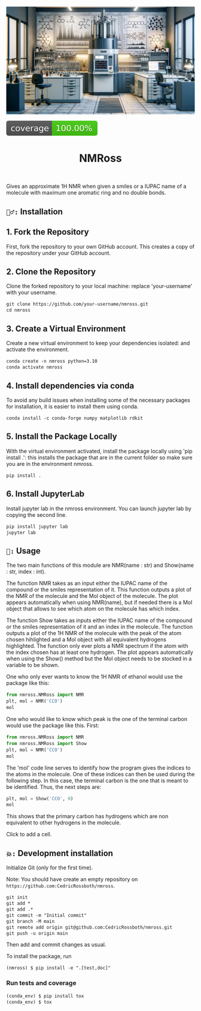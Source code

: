 ![Project Logo](assets/banner.png)

![Coverage Status](assets/coverage-badge.svg)

<h1 align="center">
NMRoss
</h1>

<br>


Gives an approximate 1H NMR when given a smiles or a IUPAC name of a molecule with maximum one aromatic ring and no double bonds.

## `👷‍♂️:` Installation

## 1. Fork the Repository

First, fork the repository to your own GitHub account. This creates a copy of the repository under your GitHub account.

## 2. Clone the Repository

Clone the forked repository to your local machine: replace 'your-username' with your username.
```
git clone https://github.com/your-username/nmross.git
cd nmross
```

## 3. Create a Virtual Environment

Create a new virtual environment to keep your dependencies isolated: and activate the environment.
```
conda create -n nmross python=3.10
conda activate nmross
```
## 4. Install dependencies via conda

To avoid any build issues when installing some of the necessary packages for installation, it is easier to install them using conda.
```
conda install -c conda-forge numpy matplotlib rdkit
```




## 5. Install the Package Locally

With the virtual environment activated, install the package locally using 'pip install .': this installs the package that are in the current folder so make sure you are in the environment nmross.
```
pip install .
```
## 6. Install JupyterLab 

Install jupyter lab in the nmross environment. You can launch jupyter lab by copying the second line.

```
pip install jupyter lab
jupyter lab
```


## `🧠:` Usage


The two main functions of this module are NMR(name : str) and Show(name : str, index : int).

The function NMR takes as an input either the IUPAC name of the compound or the smiles representation of it. This function outputs a plot of the NMR of the molecule and the Mol object of the molecule. The plot appears automatically when using NMR(name), but if needed there is a Mol object that allows to see which atom on the molecule has which index.

The function Show takes as inputs either the IUPAC name of the compound or the smiles representation of it and an index in the molecule. The function outputs a plot of the 1H NMR of the molecule with the peak of the atom chosen hihlighted and a Mol object with all equivalent hydrogens highlighted. The function only ever plots a NMR spectrum if the atom with the index chosen has at least one hydrogen. The plot appears automatically when using the Show() method but the Mol object needs to be stocked in a variable to be shown.

One who only ever wants to know the 1H NMR of ethanol would use the package like this:

```python
from nmross.NMRoss import NMR
plt, mol = NMR('CCO')
mol
```

One who would like to know which peak is the one of the terminal carbon would use the package like this. First:

```python
from nmross.NMRoss import NMR
from nmross.NMRoss import Show
plt, mol = NMR('CCO')
mol
```

The 'mol' code line serves to identify how the program gives the indices to the atoms in the molecule. One of these indices can then be used during the following step. In this case, the terminal carbon is the one that is meant to be identified. Thus, the next steps are:
```python
plt, mol = Show('CCO', 0)
mol
```
This shows that the primary carbon has hydrogens which are non equivalent to other hydrogens in the molecule.


Click to add a cell.




## `💥:` Development installation

Initialize Git (only for the first time). 

Note: You should have create an empty repository on `https://github.com:CedricRossboth/nmross`.

```
git init
git add * 
git add .*
git commit -m "Initial commit" 
git branch -M main
git remote add origin git@github.com:CedricRossboth/nmross.git 
git push -u origin main
```

Then add and commit changes as usual. 

To install the package, run

```
(nmross) $ pip install -e ".[test,doc]"
```

### Run tests and coverage

```
(conda_env) $ pip install tox
(conda_env) $ tox
```



